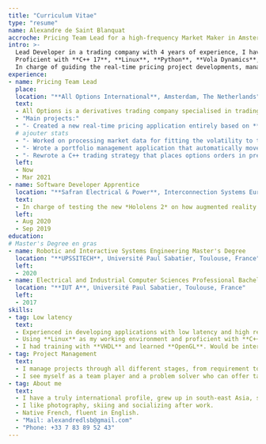 ```yaml
---
title: "Curriculum Vitae"
type: "resume"
name: Alexandre de Saint Blanquat
accroche: Pricing Team Lead for a high-frequency Market Maker in Amsterdam.
intro: >-
  Lead Developer in a trading company with 4 years of experience, I have expertise in designing and implementing **C++** applications used for low latency trading.
  Proficient with **C++ 17**, **Linux**, **Python**, **Vola Dynamics**, **CMAKE**, **Boost**, **Redis**, **ScyllaDB** and **Tbricks**.
  In charge of guiding the real-time pricing project developments, managing a team of 4 developers with excellent communication with stakeholders.
experience:
- name: Pricing Team Lead
  place:
  location: "**All Options International**, Amsterdam, The Netherlands"
  text:
  - All Options is a derivatives trading company specialised in trading options. I am part of the technology department dedicated to develop new technologies and ensure the continuity of the trading platform.
  - "Main projects:"
  - "- Created a new real-time pricing application entirely based on **Vola Dynamics**, used on all traded products in the US. Since June 2023, I am leading a team of four developers aiming to expand to all products in Europe and US with a real-time and historical pricing." 
  # ajouter stats
  - "- Worked on processing market data for fitting the volatility to the market using the **Vola Dynamics** library. Used on EURO STOXX 50 and other liquid European indices."
  - "- Wrote a portfolio management application that automatically moves delta-neutral and vega-neutral positions. Used to create the company's spread or dispersion strategies."
  - "- Rewrote a C++ trading strategy that places options orders in pre-open phase on Euronex. The application is required to manage order-book, send orders and cancel orders with a single thread asynchronously."
  left:
  - Now
  - Mar 2021
- name: Software Developer Apprentice
  location: "**Safran Electrical & Power**, Interconnection Systems Eurasia, Design Office, Blagnac, France"
  text:
  - In charge of testing the new *Hololens 2* on how augmented reality glasses can be used in the plane cabling process.
  left:
  - Aug 2020
  - Sep 2019
education:
# Master's Degree en gras
- name: Robotic and Interactive Systems Engineering Master's Degree
  location: "**UPSSITECH**, Université Paul Sabatier, Toulouse, France"
  left:
  - 2020
- name: Electrical and Industrial Computer Sciences Professional Bachelor's Degree
  location: "**IUT A**, Université Paul Sabatier, Toulouse, France"
  left:
  - 2017
skills:
- tag: Low latency
  text:
  - Experienced in developing applications with low latency and high reliability requirements. I have a methodic approach and always provide an abstracted design, enforce concepts separation and code profiling.
  - Using **Linux** as my working environment and proficient with **C++ 17**, **CMAKE**, **Boost**, the **LLVM** ecosystem, **Python** and **Go**. Closely working with **NoSQL** databases such as **Redis**, **ScyllaDB** and **InfluxDB**.
  - I had training with **VHDL** and learned **OpenGL**. Would be interested in GPU-accelerated computing or **FPGA**.
- tag: Project Management
  text:
  - I manage projects through all different stages, from requirement to release, support and handover. I supervise the work of my team, guide the design, review and give constructive feedbacks.
  - I see myself as a team player and a problem solver who can offer tailor-made project management that suits the team and the company needs.
- tag: About me
  text:
  - I have a truly international profile, grew up in south-east Asia, studied in France and now living in The Netherlands.
  - I like photography, skiing and socializing after work. 
  - Native French, fluent in English.
  - "Mail: alexandredlsb@gmail.com"
  - "Phone: +33 7 83 89 52 43"
---
```

<!-- Dear Hiring Manager,

I am writing to express my strong interest in the C++ job opportunity in your market-making company in New York. As a C++ developer with expertise in designing low latency systems, I am excited about the possibility of joining a team that values innovation, creativity, and technical excellence.

I am currently living in Amsterdam, and I am highly motivated to move to New York to further my career. My expertise lies in developing robust systems capable of processing large volumes of data in real-time. I have successfully delivered two large project related to market making: a low latency trading strategy running in Euronext and Eurex and the company's to automatic portfolio management used to create trading strategies and for option's hedging. I am now working on the pricing framework after delivered results that have contributed to the growth and success of All Options.

As someone who has studied robotic software engineering, I understand the importance of designing robust and reliable systems that can operate under high-pressure and in unpredictable environments. I enjoy collaborated with specialists from other disciplines to learn and develop reliable solutions. In addition to my technical skills, I am an excellent communicator and a team player. I have worked with teams of developers, traders, quants, and other stakeholders with various cultural and language backgrounds to ensure that our solutions meet the user's needs.

Thank you for considering my application.

Sincerely,

Alexandre de Saint Blanquat -->

